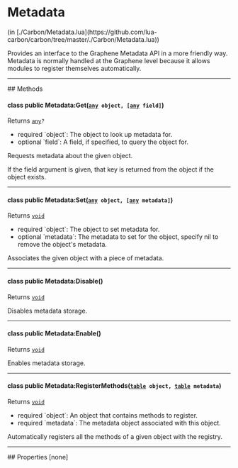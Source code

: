 <h1 class="class-title">Metadata</h1>
<span class="file-link">(in [./Carbon/Metadata.lua](https://github.com/lua-carbon/carbon/tree/master/./Carbon/Metadata.lua))</span><br/>

Provides an interface to the Graphene Metadata API in a more friendly way.
Metadata is normally handled at the Graphene level because it allows modules to register themselves automatically.


<hr />
## Methods
<h4 class="method-name"><span class="doc-scope doc-class">class</span> <span class="doc-visibility doc-public">public</span> Metadata:Get(<code><a href="Types#any">any</a> object, [<a href="Types#any">any</a> field]</code>)</h4>
<p class="method-returns bold">Returns <code><a href="Types#any">any</a>?</code></p>
<ul class="doc-arg-list">
<li><span class="doc-arg-level doc-required">required</span>  `object`: The object to look up metadata for.</li>
<li><span class="doc-arg-level doc-optional">optional</span>  `field`: A field, if specified, to query the object for.</li>
</ul>

Requests metadata about the given object.

If the field argument is given, that key is returned from the object if the object exists.
<hr/>
<h4 class="method-name"><span class="doc-scope doc-class">class</span> <span class="doc-visibility doc-public">public</span> Metadata:Set(<code><a href="Types#any">any</a> object, [<a href="Types#any">any</a> metadata]</code>)</h4>
<p class="method-returns bold">Returns <code><a href="Types#void">void</a></code></p>
<ul class="doc-arg-list">
<li><span class="doc-arg-level doc-required">required</span>  `object`: The object to set metadata for.</li>
<li><span class="doc-arg-level doc-optional">optional</span>  `metadata`: The metadata to set for the object, specify nil to remove the object's metadata.</li>
</ul>

Associates the given object with a piece of metadata.
<hr/>
<h4 class="method-name"><span class="doc-scope doc-class">class</span> <span class="doc-visibility doc-public">public</span> Metadata:Disable()</h4>
<p class="method-returns bold">Returns <code><a href="Types#void">void</a></code></p>
<ul class="doc-arg-list">

</ul>

Disables metadata storage.
<hr/>
<h4 class="method-name"><span class="doc-scope doc-class">class</span> <span class="doc-visibility doc-public">public</span> Metadata:Enable()</h4>
<p class="method-returns bold">Returns <code><a href="Types#void">void</a></code></p>
<ul class="doc-arg-list">

</ul>

Enables metadata storage.
<hr/>
<h4 class="method-name"><span class="doc-scope doc-class">class</span> <span class="doc-visibility doc-public">public</span> Metadata:RegisterMethods(<code><a href="Types#table">table</a> object, <a href="Types#table">table</a> metadata</code>)</h4>
<p class="method-returns bold">Returns <code><a href="Types#void">void</a></code></p>
<ul class="doc-arg-list">
<li><span class="doc-arg-level doc-required">required</span>  `object`: An object that contains methods to register.</li>
<li><span class="doc-arg-level doc-required">required</span>  `metadata`: The metadata object associated with this object.</li>
</ul>

Automatically registers all the methods of a given object with the registry.

<hr />
## Properties
[none]